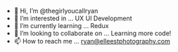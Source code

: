 - 👋 Hi, I’m @thegirlyoucallryan
- 👀 I’m interested in ... UX UI Development
- 🌱 I’m currently learning ... Redux
- 💞️ I’m looking to collaborate on ... Learning more code!
- 📫 How to reach me ... ryan@elleestphotography.com

<!---
thegirlyoucallryan/thegirlyoucallryan is a ✨ special ✨ repository because its `README.md` (this file) appears on your GitHub profile.
You can click the Preview link to take a look at your changes.
--->
